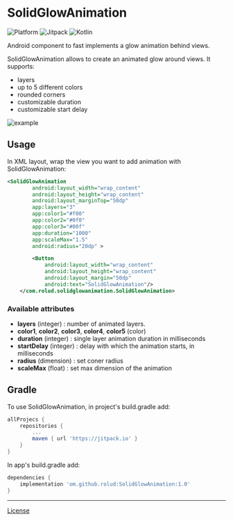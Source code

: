 # **SolidGlowAnimation** 

![Platform](https://img.shields.io/badge/platform-Android-brightgreen)
![Jitpack](https://img.shields.io/badge/jitpack-v1.0.1-brightgreen)
![Kotlin](https://img.shields.io/badge/made%20with-Kotlin-orange)


Android component to fast implements a glow animation behind views.

SolidGlowAnimation allows to create an animated glow around views. It supports:
- layers
- up to 5 different colors
- rounded corners
- customizable duration
- customizable start delay 

 ![example](https://media1.giphy.com/media/MDlqewpg2nWQFqCi1p/giphy.gif)


 ## **Usage**

In XML layout, wrap the view you want to add animation with SolidGlowAnimation:

```xml
<SolidGlowAnimation
        android:layout_width="wrap_content"
        android:layout_height="wrap_content"
        android:layout_marginTop="50dp"
        app:layers="3"
        app:color1="#f00"
        app:color2="#0f0"
        app:color3="#00f"
        app:duration="1000"
        app:scaleMax="1.5"
        android:radius="20dp" >

        <Button
            android:layout_width="wrap_content"
            android:layout_height="wrap_content"
            android:layout_margin="50dp"
            android:text="SolidGlowAnimation"/>
    </com.rolud.solidglowanimation.SolidGlowAnimation>
```

### Available attributes
- **layers** (integer) : number of animated layers.
- **color1**, **color2**, **color3**, **color4**, **color5**  (color)
- **duration** (integer) : single layer animation duration in milliseconds
- **startDelay** (integer) : delay with which the animation starts, in milliseconds
- **radius** (dimension) : set coner radius
- **scaleMax** (float) : set max dimension of the animation


## **Gradle**

To use SolidGlowAnimation, in project's build.gradle add:

```gradle
allProjecs {
    repositories {
        ...
        maven { url 'https://jitpack.io' }
    }
}
```

In app's build.gradle add:
 
```gradle
dependencies {
    implementation 'om.github.rolud:SolidGlowAnimation:1.0'
}
```


---
[License](./LICENSE.md)